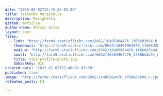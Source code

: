 ```yaml
---
date: "2015-02-02T22:45:35-03:00"
title: Testando Margihella
description: Marighella
github: mvfsilva
author-name: Marcus Silva
layout: post
files:
  - link: "http://farm9.staticflickr.com/8662/16405964476_1f666d3b94_b.jpg"
    thumbnail: "http://farm9.staticflickr.com/8662/16405964476_1f666d3b94_t.jpg"
    medium: "http://farm9.staticflickr.com/8662/16405964476_1f666d3b94_z.jpg"
    small: "http://farm9.staticflickr.com/8662/16405964476_1f666d3b94_n.jpg"
    title: vini-profile-photo.jpg
    $$hashKey: 01C
created_date: "2015-02-02T22:46:32-03:00"
published: true
image: "http://farm9.staticflickr.com/8662/16405964476_1f666d3b94_n.jpg"
releated_posts: []

---
```

